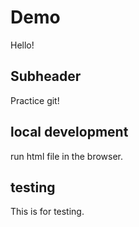 # Demo

Hello!


## Subheader

Practice git!

## local development

run html file in the browser.

## testing
This is for testing.